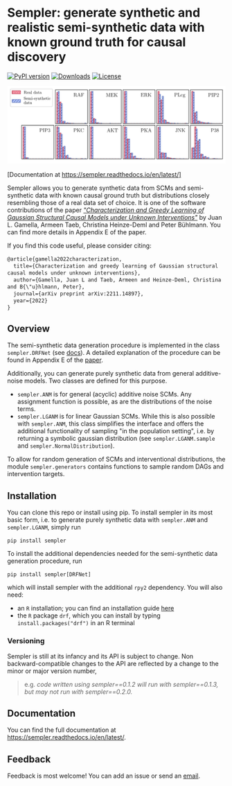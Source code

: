 # Sempler: generate synthetic and realistic semi-synthetic data with known ground truth for causal discovery

[![PyPI version](https://badge.fury.io/py/sempler.svg)](https://badge.fury.io/py/sempler)
[![Downloads](https://static.pepy.tech/badge/sempler)](https://pepy.tech/project/sempler)
[![License](https://img.shields.io/badge/License-BSD_3--Clause-blue.svg)](https://opensource.org/licenses/BSD-3-Clause)

![Real and semi-synthetic data produced from the Sachs dataset](./docs/marginals.png)

[Documentation at https://sempler.readthedocs.io/en/latest/]

Sempler allows you to generate synthetic data from SCMs and semi-synthetic data with known causal ground truth but distributions closely resembling those of a real data set of choice. It is one of the software contributions of the paper [*"Characterization and Greedy Learning of Gaussian Structural Causal Models under Unknown Interventions"*](https://arxiv.org/abs/2211.14897) by Juan L. Gamella, Armeen Taeb, Christina Heinze-Deml and Peter Bühlmann. You can find more details in Appendix E of the paper.

If you find this code useful, please consider citing:

```
@article{gamella2022characterization,
  title={Characterization and greedy learning of Gaussian structural causal models under unknown interventions},
  author={Gamella, Juan L and Taeb, Armeen and Heinze-Deml, Christina and B{\"u}hlmann, Peter},
  journal={arXiv preprint arXiv:2211.14897},
  year={2022}
}
```

## Overview

The semi-synthetic data generation procedure is implemented in the class `sempler.DRFNet` (see [docs](https://sempler.readthedocs.io/en/latest/.)). A detailed explanation of the procedure can be found in Appendix E of the [paper](https://arxiv.org/abs/2211.14897).

Additionally, you can generate purely synthetic data from general additive-noise models. Two classes are defined for this purpose.

- `sempler.ANM` is for general (acyclic) additive noise SCMs. Any assignment function is possible, as are the distributions of the noise terms.
- `sempler.LGANM` is for linear Gaussian SCMs. While this is also possible with `sempler.ANM`, this class simplifies the interface and offers the additional functionality of sampling "in the population setting", i.e. by returning a symbolic gaussian distribution (see `sempler.LGANM.sample` and `sempler.NormalDistribution`).

To allow for random generation of SCMs and interventional distributions, the module `sempler.generators` contains functions to sample random DAGs and intervention targets.

## Installation

You can clone this repo or install using pip. To install sempler in its most basic form, i.e. to generate purely synthetic data with `sempler.ANM` and `sempler.LGANM`, simply run
```
pip install sempler
```

To install the additional dependencies needed for the semi-synthetic data generation procedure, run

```
pip install sempler[DRFNet]
```

which will install sempler with the additional `rpy2` dependency. You will also need:
- an `R` installation; you can find an installation guide [here](https://rstudio-education.github.io/hopr/starting.html)
- the `R` package `drf`, which you can install by typing `install.packages("drf")` in an R terminal


### Versioning

Sempler is still at its infancy and its API is subject to change. Non backward-compatible changes to the API are reflected by a change to the minor or major version number,

> e.g. *code written using sempler==0.1.2 will run with sempler==0.1.3, but may not run with sempler==0.2.0.*

## Documentation

You can find the full documentation at https://sempler.readthedocs.io/en/latest/.
  
## Feedback

Feedback is most welcome! You can add an issue  or send an [email](mailto:juan.gamella@stat.math.ethz.ch>).
